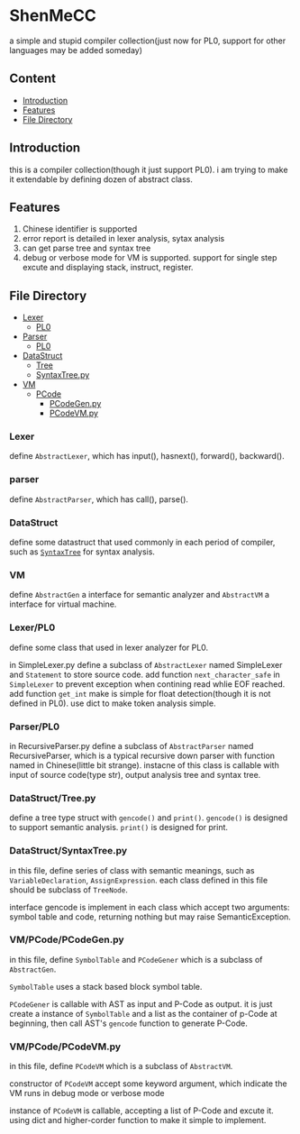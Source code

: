 # ShenMeCC

a simple and stupid compiler collection(just now for PL0, support for other languages may be added someday)

## __Content__

- [Introduction](#introduction)
- [Features](#features)
- [File Directory](#file-directory)

## __Introduction__

this is a compiler collection(though it just support PL0). i am trying to make it extendable by defining dozen of abstract class.

## __Features__

1. Chinese identifier is supported
2. error report is detailed in lexer analysis, sytax analysis
3. can get parse tree and syntax tree
4. debug or verbose mode for VM is supported. support for single step excute and displaying stack, instruct, register.

## __File Directory__

- [Lexer](#lexer)
    - [PL0](#lexerpl0)
- [Parser](#parser)
    - [PL0](#parserpl0)
- [DataStruct](#datastruct)
    - [Tree](#datastructtreepy)
    - [SyntaxTree.py](#datastructsyntaxtreepy)
- [VM](#vm)
    - [PCode](#vmpcode)
        - [PCodeGen.py](#vmpcodepcodegenpy)
        - [PCodeVM.py](#vmpcodepcodevmpy)

### Lexer

define `AbstractLexer`, which has input(), hasnext(), forward(), backward().

### parser

define `AbstractParser`, which has call(), parse().

### DataStruct

define some datastruct that used commonly in each period of compiler, such as [`SyntaxTree`](#datastructsyntaxtreepy) for syntax analysis.

### VM

define `AbstractGen` a interface for semantic analyzer and `AbstractVM` a interface for virtual machine.

### Lexer/PL0

define some class that used in lexer analyzer for PL0.

in SimpleLexer.py define a subclass of `AbstractLexer` named SimpleLexer and `Statement` to store source code. add function `next_character_safe` in `SimpleLexer` to prevent exception when contining read whlie EOF reached. add function `get_int` make is simple for float detection(though it is not defined in PL0). use dict to make token analysis simple.

### Parser/PL0

in RecursiveParser.py define a subclass of `AbstractParser` named RecursiveParser, which is a typical recursive down parser with function named in Chinese(little bit strange). instacne of this class is callable with input of source code(type str), output analysis tree and syntax tree.

### DataStruct/Tree.py

define a tree type struct with `gencode()` and `print()`. `gencode()` is designed to support semantic analysis. `print()` is designed for print.

### DataStruct/SyntaxTree.py

in this file, define series of class with semantic meanings, such as `VariableDeclaration`, `AssignExpression`. each class defined in this file should be subclass of `TreeNode`.

interface gencode is implement in each class which accept two arguments: symbol table and code, returning nothing but may raise SemanticException.

### VM/PCode/PCodeGen.py

in this file, define `SymbolTable` and  `PCodeGener` which is a subclass of `AbstractGen`.

`SymbolTable` uses a stack based block symbol table.

`PCodeGener` is callable with AST as input and P-Code as output. it is just create a instance of `SymbolTable` and a list as the container of p-Code at beginning, then call AST's `gencode` function to generate P-Code.

### VM/PCode/PCodeVM.py

in this file, define `PCodeVM` which is a subclass of `AbstractVM`.

constructor of `PCodeVM` accept some keyword argument, which indicate the VM runs in debug mode or verbose mode

instance of `PCodeVM` is callable, accepting a list of P-Code and excute it. using dict and higher-corder function to make it simple to implement.